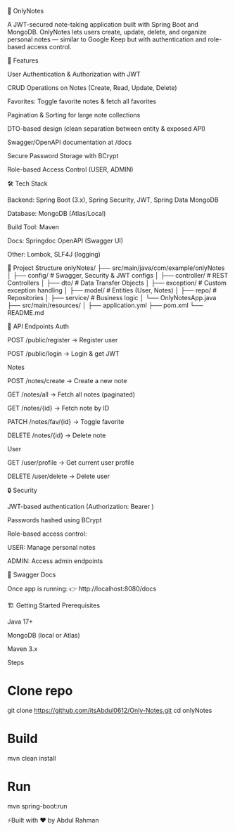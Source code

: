 📝 OnlyNotes

A JWT-secured note-taking application built with Spring Boot and MongoDB.
OnlyNotes lets users create, update, delete, and organize personal notes — similar to Google Keep but with authentication and role-based access control.

🚀 Features

User Authentication & Authorization with JWT

CRUD Operations on Notes (Create, Read, Update, Delete)

Favorites: Toggle favorite notes & fetch all favorites

Pagination & Sorting for large note collections

DTO-based design (clean separation between entity & exposed API)

Swagger/OpenAPI documentation at /docs

Secure Password Storage with BCrypt

Role-based Access Control (USER, ADMIN)

🛠️ Tech Stack

Backend: Spring Boot (3.x), Spring Security, JWT, Spring Data MongoDB

Database: MongoDB (Atlas/Local)

Build Tool: Maven

Docs: Springdoc OpenAPI (Swagger UI)

Other: Lombok, SLF4J (logging)

📂 Project Structure
onlyNotes/
├── src/main/java/com/example/onlyNotes
│    ├── config/         # Swagger, Security & JWT configs
│    ├── controller/     # REST Controllers
│    ├── dto/            # Data Transfer Objects
│    ├── exception/      # Custom exception handling
│    ├── model/          # Entities (User, Notes)
│    ├── repo/           # Repositories
│    ├── service/        # Business logic
│    └── OnlyNotesApp.java
├── src/main/resources/
│    ├── application.yml
├── pom.xml
└── README.md

🔑 API Endpoints
Auth

POST /public/register → Register user

POST /public/login → Login & get JWT

Notes

POST /notes/create → Create a new note

GET /notes/all → Fetch all notes (paginated)

GET /notes/{id} → Fetch note by ID

PATCH /notes/fav/{id} → Toggle favorite

DELETE /notes/{id} → Delete note

User

GET /user/profile → Get current user profile

DELETE /user/delete → Delete user

🔒 Security

JWT-based authentication (Authorization: Bearer <token>)

Passwords hashed using BCrypt

Role-based access control:

USER: Manage personal notes

ADMIN: Access admin endpoints

📜 Swagger Docs

Once app is running:
👉 http://localhost:8080/docs

🏗️ Getting Started
Prerequisites

Java 17+

MongoDB (local or Atlas)

Maven 3.x

Steps
# Clone repo
git clone https://github.com/itsAbdul0612/Only-Notes.git
cd onlyNotes

# Build
mvn clean install

# Run
mvn spring-boot:run


⚡Built with ❤️ by Abdul Rahman
